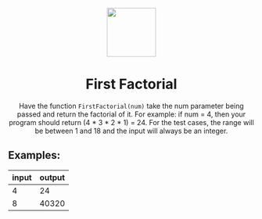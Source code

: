 <p align="center">
    <img height="100px" src="https://coderbytestaticimages.s3.amazonaws.com/consumer-v2/nav/coderbyte_logo_digital_multi_light.png">
</p>

<h1 align="center">First Factorial</h1>

<p align="center">Have the function <code>FirstFactorial(num)</code> take the num parameter being passed and return the factorial of it. For example: if num = 4, then your program should return (4 * 3 * 2 * 1) = 24. For the test cases, the range will be between 1 and 18 and the input will always be an integer.</p>

## Examples:

input | output |
------|-------
4 | 24
8 | 40320